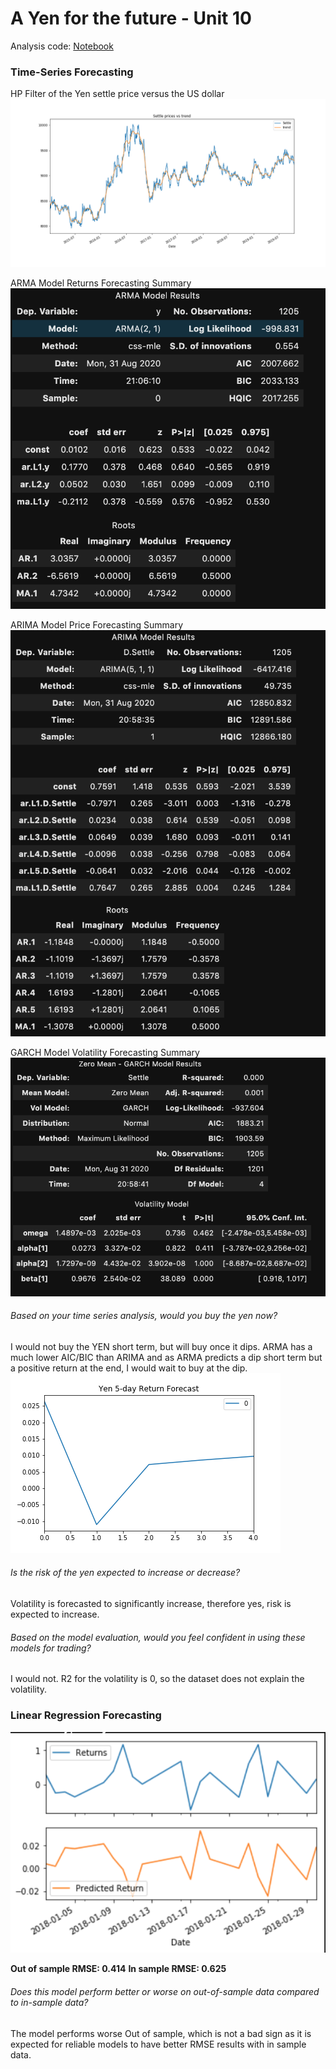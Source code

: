 # A Yen for the future - Unit 10

Analysis code: [Notebook](https://github.com/jcurvone/timeseries_hw10/blob/master/timeseries_analysis.ipynb)

### Time-Series Forecasting 

HP Filter of the Yen settle price versus the US dollar 
![HP Filter](hpfilter.png)

ARMA Model Returns Forecasting Summary 
![ARMA](ARMA.png)

ARIMA Model Price Forecasting Summary 
![ARIMA](ARIMA.png)

GARCH Model Volatility Forecasting Summary 
![GARCH](GARCH.png)

###### Based on your time series analysis, would you buy the yen now?
I would not buy the YEN short term, but will buy once it dips. 
ARMA has a much lower AIC/BIC than ARIMA and as ARMA predicts a dip short term but a positive return at the end, I would wait to buy at the dip. 
![ARMAF](ARMA-forecast.png)

###### Is the risk of the yen expected to increase or decrease?
Volatility is forecasted to significantly increase, therefore yes, risk is expected to increase. 

###### Based on the model evaluation, would you feel confident in using these models for trading?
I would not. R2 for the volatility is 0, so the dataset does not explain the volatility. 


### Linear Regression Forecasting 

![Prediction](PREDICTED.png)

**Out of sample RMSE: 0.414** 
**In sample RMSE: 0.625**

###### Does this model perform better or worse on out-of-sample data compared to in-sample data?
The model performs worse Out of sample, which is not a bad sign as it is expected for reliable models to have better RMSE results with in sample data.